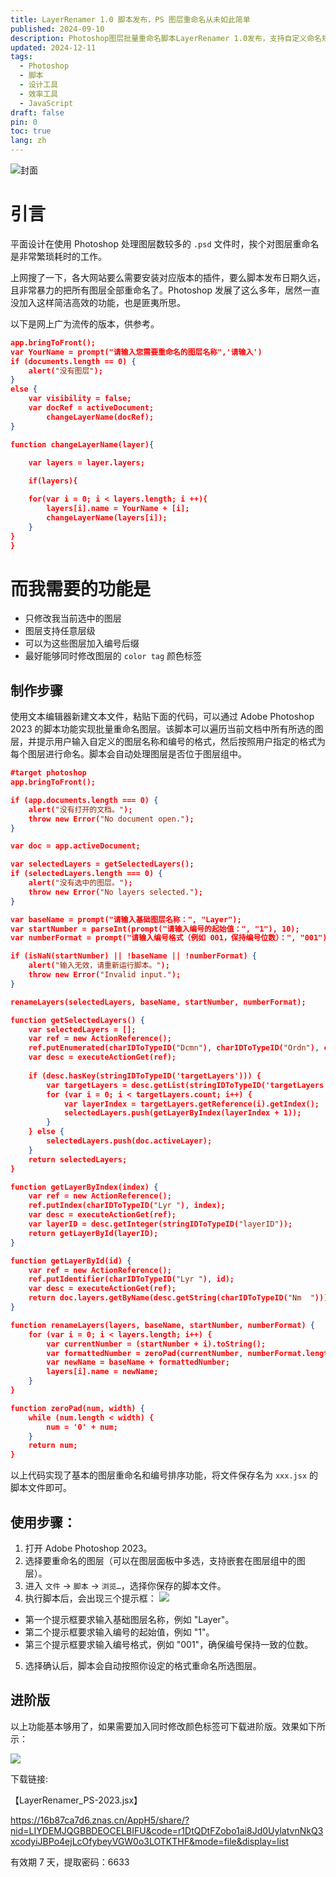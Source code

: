 ```yaml
---
title: LayerRenamer 1.0 脚本发布，PS 图层重命名从未如此简单
published: 2024-09-10
description: Photoshop图层批量重命名脚本LayerRenamer 1.0发布，支持自定义命名规则和编号格式，提升设计工作效率
updated: 2024-12-11
tags:
  - Photoshop
  - 脚本
  - 设计工具
  - 效率工具
  - JavaScript
draft: false
pin: 0
toc: true
lang: zh
---
```


![封面](./_images/LayerRenamer%201.0%20脚本发布，PS%20图层重命名从未如此简单-1754591673573.webp)

# 引言

平面设计在使用 Photoshop 处理图层数较多的 `.psd` 文件时，挨个对图层重命名是非常繁琐耗时的工作。

上网搜了一下，各大网站要么需要安装对应版本的插件，要么脚本发布日期久远，且非常暴力的把所有图层全部重命名了。Photoshop 发展了这么多年，居然一直没加入这样简洁高效的功能，也是匪夷所思。

以下是网上广为流传的版本，供参考。

```json
app.bringToFront();
var YourName = prompt("请输入您需要重命名的图层名称",'请输入')
if (documents.length == 0) {
    alert("没有图层");
}
else {
    var visibility = false; 
    var docRef = activeDocument;     
        changeLayerName(docRef);
}

function changeLayerName(layer){
    
    var layers = layer.layers;

    if(layers){

    for(var i = 0; i < layers.length; i ++){
        layers[i].name = YourName + [i];
        changeLayerName(layers[i]);
    }
}
}

```

# 而我需要的功能是

- 只修改我当前选中的图层
- 图层支持任意层级
- 可以为这些图层加入编号后缀
- 最好能够同时修改图层的 `color tag` 颜色标签

## 制作步骤

使用文本编辑器新建文本文件，粘贴下面的代码，可以通过 Adobe Photoshop 2023 的脚本功能实现批量重命名图层。该脚本可以遍历当前文档中所有所选的图层，并提示用户输入自定义的图层名称和编号的格式，然后按照用户指定的格式为每个图层进行命名。脚本会自动处理图层是否位于图层组中。

```json
#target photoshop
app.bringToFront();

if (app.documents.length === 0) {
    alert("没有打开的文档。");
    throw new Error("No document open.");
}

var doc = app.activeDocument;

var selectedLayers = getSelectedLayers();
if (selectedLayers.length === 0) {
    alert("没有选中的图层。");
    throw new Error("No layers selected.");
}

var baseName = prompt("请输入基础图层名称：", "Layer");
var startNumber = parseInt(prompt("请输入编号的起始值：", "1"), 10);
var numberFormat = prompt("请输入编号格式（例如 001，保持编号位数）：", "001");

if (isNaN(startNumber) || !baseName || !numberFormat) {
    alert("输入无效，请重新运行脚本。");
    throw new Error("Invalid input.");
}

renameLayers(selectedLayers, baseName, startNumber, numberFormat);

function getSelectedLayers() {
    var selectedLayers = [];
    var ref = new ActionReference();
    ref.putEnumerated(charIDToTypeID("Dcmn"), charIDToTypeID("Ordn"), charIDToTypeID("Trgt"));
    var desc = executeActionGet(ref);
    
    if (desc.hasKey(stringIDToTypeID('targetLayers'))) {
        var targetLayers = desc.getList(stringIDToTypeID('targetLayers'));
        for (var i = 0; i < targetLayers.count; i++) {
            var layerIndex = targetLayers.getReference(i).getIndex();
            selectedLayers.push(getLayerByIndex(layerIndex + 1)); 
        }
    } else {
        selectedLayers.push(doc.activeLayer);
    }
    return selectedLayers;
}

function getLayerByIndex(index) {
    var ref = new ActionReference();
    ref.putIndex(charIDToTypeID("Lyr "), index);
    var desc = executeActionGet(ref);
    var layerID = desc.getInteger(stringIDToTypeID("layerID"));
    return getLayerById(layerID);
}

function getLayerById(id) {
    var ref = new ActionReference();
    ref.putIdentifier(charIDToTypeID("Lyr "), id);
    var desc = executeActionGet(ref);
    return doc.layers.getByName(desc.getString(charIDToTypeID("Nm  ")));
}

function renameLayers(layers, baseName, startNumber, numberFormat) {
    for (var i = 0; i < layers.length; i++) {
        var currentNumber = (startNumber + i).toString();
        var formattedNumber = zeroPad(currentNumber, numberFormat.length);
        var newName = baseName + formattedNumber;
        layers[i].name = newName;
    }
}

function zeroPad(num, width) {
    while (num.length < width) {
        num = '0' + num;
    }
    return num;
}


```

以上代码实现了基本的图层重命名和编号排序功能，将文件保存名为 `xxx.jsx` 的脚本文件即可。

## 使用步骤：

1. 打开 Adobe Photoshop 2023。
2. 选择要重命名的图层（可以在图层面板中多选，支持嵌套在图层组中的图层）。
3. 进入 `文件` -> `脚本` -> `浏览…`，选择你保存的脚本文件。
4. 执行脚本后，会出现三个提示框：
![](./_images/LayerRenamer%201.0%20脚本发布，PS%20图层重命名从未如此简单-1754591711857.webp)
  - 第一个提示框要求输入基础图层名称，例如 "Layer"。
  - 第二个提示框要求输入编号的起始值，例如 "1"。
  - 第三个提示框要求输入编号格式，例如 "001"，确保编号保持一致的位数。
5. 选择确认后，脚本会自动按照你设定的格式重命名所选图层。

## 进阶版

以上功能基本够用了，如果需要加入同时修改颜色标签可下载进阶版。效果如下所示：

![](./_images/LayerRenamer%201.0%20脚本发布，PS%20图层重命名从未如此简单-1754591720351.webp)

下载链接:

【LayerRenamer_PS-2023.jsx】

https://16b87ca7d6.znas.cn/AppH5/share/?nid=LIYDEMJQGBBDEOCELBIFU&code=r1DtQDtFZobo1ai8Jd0UylatvnNkQ3xcodyiJBPo4ejLcOfybeyVGW0o3LOTKTHF&mode=file&display=list

有效期 7 天，提取密码：6633
